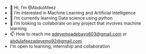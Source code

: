 - 👋 Hi, I’m @AbdulAfeez
- 👀 I’m interested in Machine Learning and Artificial Intelligence
- 🌱 I’m currently learning Data science using python
- 💞️ I’m looking to collaborate on any project that involves machine learning
- 📫 How to reach me adeyemoadebayo603@gmail.com or abdulafeezadeyemo92@gmail.com
- I'm open to learning, internship and collaboration
<!---
AbdulAfeez/AbdulAfeez is a ✨ special ✨ repository because its `README.md` (this file) appears on your GitHub profile.
You can click the Preview link to take a look at your changes.
--->
